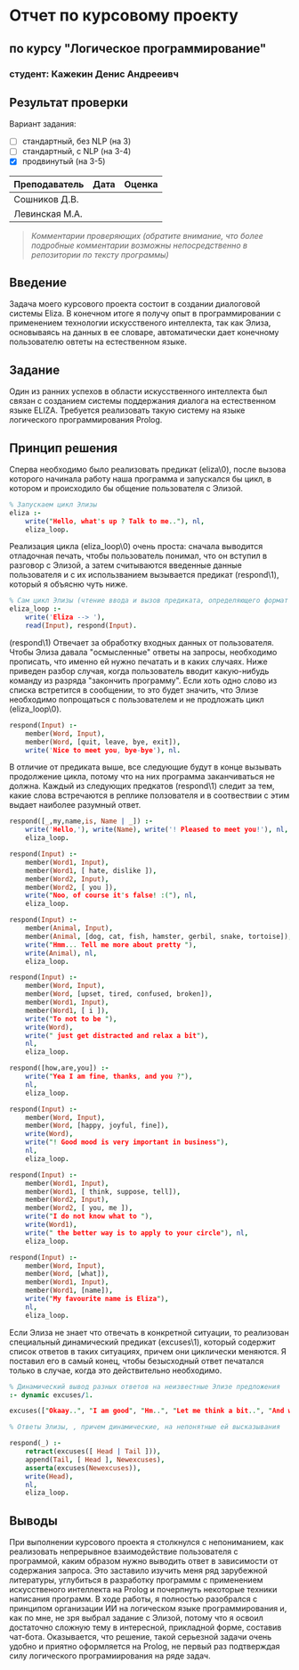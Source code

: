 # Отчет по курсовому проекту
## по курсу "Логическое программирование"

### студент: Кажекин Денис Андрееивч

## Результат проверки

Вариант задания:

 - [ ] стандартный, без NLP (на 3)
 - [ ] стандартный, с NLP (на 3-4)
 - [x] продвинутый (на 3-5)
 
| Преподаватель     | Дата         |  Оценка       |
|-------------------|--------------|---------------|
| Сошников Д.В. |              |               |
| Левинская М.А.|              |               |

> *Комментарии проверяющих (обратите внимание, что более подробные комментарии возможны непосредственно в репозитории по тексту программы)*

## Введение

Задача моего курсового проекта состоит в создании диалоговой системы Eliza. В конечном итоге я получу опыт в программировании с применением технологии искусственого интеллекта, так как Элиза, основываясь на данных в ее словаре, автоматически дает конечному пользователю овтеты на естественном языке.

## Задание

Один из ранних успехов в области искусственного интеллекта был связан с созданием системы поддержания диалога на естественном языке ELIZA. Требуется реализовать такую систему на языке логического программирования Prolog.

## Принцип решения

Сперва необходимо было реализовать предикат (eliza\0), после вызова которого начинала работу наша программа и запускался бы цикл, в котором и происходило бы общение пользователя с Элизой.

```prolog
% Запускаем цикл Элизы
eliza :-
    write("Hello, what's up ? Talk to me.."), nl,
    eliza_loop.
```
Реализация цикла (eliza_loop\0) очень проста: сначала выводится отладочная печать, чтобы пользователь понимал, что он вступил в разговор с Элизой, а затем считываются введенные данные пользователя и с их использванием вызывается предикат (respond\1), который я объясню чуть ниже.

```prolog
% Сам цикл Элизы (чтение ввода и вызов предиката, определяющего формат вывода)
eliza_loop :-
    write('Eliza --> '),
    read(Input), respond(Input).
```

(respond\1) Отвечает за обработку входных данных от пользователя. Чтобы Элиза давала "осмысленные" ответы на запросы, необходимо прописать, что именно ей нужно печатать и в каких случаях. Ниже приведен разбор случая, когда пользователь вводит какую-нибудь команду из разряда "закончить программу". Если хоть одно слово из списка встретится в сообщении, то это будет значить, что Элизе необходимо попрощаться с пользователем и не продложать цикл (eliza_loop\0).

```prolog
respond(Input) :-
    member(Word, Input),
    member(Word, [quit, leave, bye, exit]),
    write('Nice to meet you, bye-bye'), nl.
```

В отличие от предиката выше, все следующие будут в конце вызывать продолжение цикла, потому что на них программа заканчиваться не должна.
Каждый из следующих предкатов (respond\1) следит за тем, какие слова встречаются в реплике ползователя и в соотвествии с этим выдает наиболее разумный ответ.

```prolog
respond([_,my,name,is, Name | _]) :-
    write('Hello,'), write(Name), write('! Pleased to meet you!'), nl,
    eliza_loop.

respond(Input) :-
    member(Word1, Input),
    member(Word1, [ hate, dislike ]),
    member(Word2, Input),
    member(Word2, [ you ]),
    write("Noo, of course it's false! :("), nl,
    eliza_loop.

respond(Input) :-
    member(Animal, Input),
    member(Animal, [dog, cat, fish, hamster, gerbil, snake, tortoise]),
    write("Hmm... Tell me more about pretty "),
    write(Animal), nl,
    eliza_loop.

respond(Input) :-
    member(Word, Input),
    member(Word, [upset, tired, confused, broken]),
    member(Word1, Input),
    member(Word1, [ i ]),
    write("To not to be "),
    write(Word),
    write(" just get distracted and relax a bit"), 
    nl,
    eliza_loop.

respond([how,are,you]) :-
    write("Yea I am fine, thanks, and you ?"), 
    nl,
    eliza_loop.

respond(Input) :-
    member(Word, Input),
    member(Word, [happy, joyful, fine]),
    write(Word),
    write("! Good mood is very important in business"), 
    nl,
    eliza_loop.

respond(Input) :-
    member(Word1, Input),
    member(Word1, [ think, suppose, tell]),
    member(Word2, Input),
    member(Word2, [ you, me ]),
    write("I do not know what to "),
    write(Word1),
    write(" the better way is to apply to your circle"), nl,
    eliza_loop.

respond(Input) :-
    member(Word, Input),
    member(Word, [what]),
    member(Word1, Input),
    member(Word1, [name]),
    write("My favourite name is Eliza"),
    nl,
    eliza_loop.
```

Если Элиза не знает что отвечать в конкретной ситуации, то реализован специальный динамический предикат (excuses\1), который содержит список ответов в таких ситуациях, причем они циклически меняются. Я поставил его в самый конец, чтобы безысходный ответ печатался только в случае, когда это действительно необходимо.

```prolog
% Динамический вывод разных ответов на неизвестные Элизе предложения
:- dynamic excuses/1.

excuses(["Okaay..", "I am good", "Hm..", "Let me think a bit..", "And what's next.."]).

% Ответы Элизы, , причем динамические, на непонятные ей высказывания

respond(_) :-
    retract(excuses([ Head | Tail ])),
    append(Tail, [ Head ], Newexcuses),
    asserta(excuses(Newexcuses)),
    write(Head),
    nl,
    eliza_loop.
```


## Выводы

При выполнении курсового проекта я столкнулся с непониманием, как реализовать непрерывное взаимодействие пользователя с программой, каким образом нужно выводить ответ в зависимости от содержания запроса. Это заставило изучить меня ряд зарубежной литературы, углубиться в разработку программм с применением искусственого интеллекта на Prolog и почерпнуть некоторые техники написания программ. В ходе работы, я полностью разобрался с принципом организации ИИ на логическом языке программирования и, как по мне, не зря выбрал задание с Элизой, потому что я освоил достаточно сложную тему в интересной, прикладной форме, составив чат-бота. Оказывается, что решение, такой серьезной задачи очень удобно и приятно оформляется на Prolog, не первый раз подтверждая силу логического програмиирования на ряде задач.
